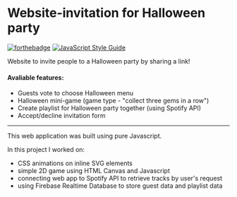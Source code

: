 # Website-invitation for Halloween party #
[![forthebadge](https://forthebadge.com/images/badges/made-with-javascript.svg)](https://forthebadge.com) 
[![JavaScript Style Guide](https://cdn.rawgit.com/standard/standard/master/badge.svg)](https://github.com/standard/standard)<br>

Website to invite people to a Halloween party by sharing a link!

#### Avaliable features: ####

* Guests vote to choose Halloween menu 
* Halloween mini-game (game type - "collect three gems in a row")
* Create playlist for Halloween party together (using Spotify API)
* Accept/decline invitation form
***
This web application was built using pure Javascript.

In this project I worked on:

* CSS animations on inline SVG elements
* simple 2D game using HTML Canvas and Javascript
* connecting web app to Spotify API to retrieve tracks by user's request
* using Firebase Realtime Database to store guest data and playlist data



